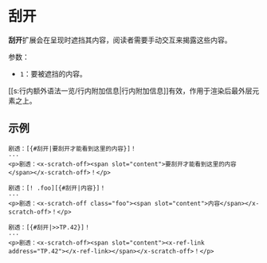 # 刮开

**刮开**扩展会在呈现时遮挡其内容，阅读者需要手动交互来揭露这些内容。

参数：

- `1`：要被遮挡的内容。

[[s:行内额外语法一览/行内附加信息|行内附加信息]]有效，作用于渲染后最外层元素之上。

## 示例

```example
剧透：[{#刮开|要刮开才能看到这里的内容}]！
···
<p>剧透：<x-scratch-off><span slot="content">要刮开才能看到这里的内容</span></x-scratch-off>！</p>
```

```example
剧透：[! .foo][{#刮开|内容}]！
···
<p>剧透：<x-scratch-off class="foo"><span slot="content">内容</span></x-scratch-off>！</p>
```

```example
剧透：[{#刮开|>>TP.42}]！
···
<p>剧透：<x-scratch-off><span slot="content"><x-ref-link address="TP.42"></x-ref-link></span></x-scratch-off>！</p>
```
